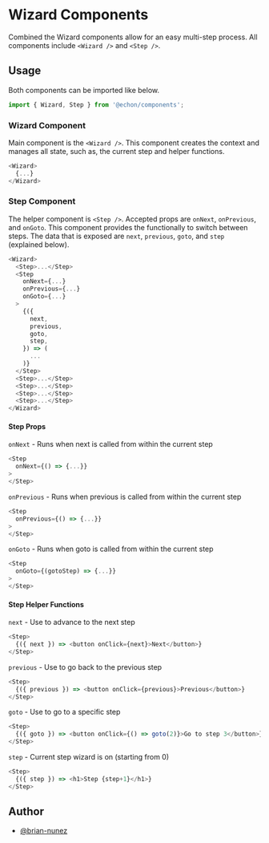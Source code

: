 # Wizard Components

Combined the Wizard components allow for an easy multi-step process.
All components include `<Wizard />` and `<Step />`.
## Usage

Both components can be imported like below.
```javascript
import { Wizard, Step } from '@echon/components';
```

### Wizard Component
Main component is the `<Wizard />`.
This component creates the context and manages all state, such as, the current step and helper functions.
```javascript
<Wizard>
  {...}
</Wizard>
```

### Step Component
The helper component is `<Step />`.
Accepted props are `onNext`, `onPrevious`, and `onGoto`.
This component provides the functionally to switch between steps.
The data that is exposed are `next`, `previous`, `goto`, and `step` (explained below).

```javascript
<Wizard>
  <Step>...</Step>
  <Step
    onNext={...}
    onPrevious={...}
    onGoto={...}
  >
    {({
      next,
      previous,
      goto,
      step,
    }) => (
      ...
    )}
  </Step>
  <Step>...</Step>
  <Step>...</Step>
  <Step>...</Step>
  <Step>...</Step>
</Wizard>
```

#### Step Props

`onNext` - Runs when next is called from within the current step
```javascript
<Step
  onNext={() => {...}}
>
</Step>
```

`onPrevious` - Runs when previous is called from within the current step
```javascript
<Step
  onPrevious={() => {...}}
>
</Step>
```

`onGoto` - Runs when goto is called from within the current step
```javascript
<Step
  onGoto={(gotoStep) => {...}}
>
</Step>
```

#### Step Helper Functions

`next` - Use to advance to the next step
```javascript
<Step>
  {({ next }) => <button onClick={next}>Next</button>}
</Step>
```

`previous` - Use to go back to the previous step
```javascript
<Step>
  {({ previous }) => <button onClick={previous}>Previous</button>}
</Step>
```

`goto` - Use to go to a specific step
```javascript
<Step>
  {({ goto }) => <button onClick={() => goto(2)}>Go to step 3</button>}
</Step>
```

`step` - Current step wizard is on (starting from 0)
```javascript
<Step>
  {({ step }) => <h1>Step {step+1}</h1>}
</Step>
```
## Author

- [@brian-nunez](https://www.github.com/brian-nunez)

